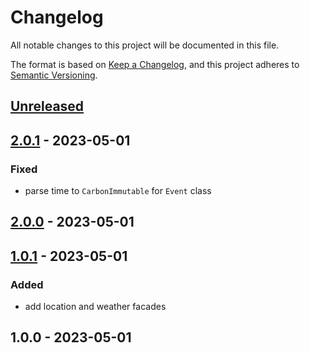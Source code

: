 # Changelog

All notable changes to this project will be documented in this file.

The format is based on [Keep a Changelog](https://keepachangelog.com/en/1.0.0/),
and this project adheres to [Semantic Versioning](https://semver.org/spec/v2.0.0.html).

## [Unreleased]


## [2.0.1] - 2023-05-01
### Fixed
- parse time to `CarbonImmutable` for `Event` class


## [2.0.0] - 2023-05-01

## [1.0.1] - 2023-05-01
### Added
- add location and weather facades


## 1.0.0 - 2023-05-01

[Unreleased]: https://github.com/basecodeoy/package_slug/compare/2.0.1...HEAD
[2.0.1]: https://github.com/basecodeoy/package_slug/compare/2.0.0...2.0.1
[2.0.0]: https://github.com/basecodeoy/package_slug/compare/1.0.1...2.0.0
[1.0.1]: https://github.com/basecodeoy/package_slug/compare/1.0.0...1.0.1
